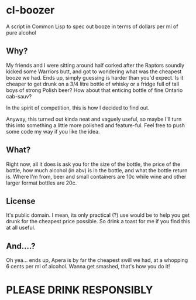 # cl-boozer
A script in Common Lisp to spec out booze in terms of dollars per ml of pure alcohol

## Why?

My friends and I were sitting around half corked after the Raptors soundly kicked some Warriors butt, and got to wondering what was the cheapest booze we had. Ends up, simply guessing is harder than you'd expect. Is it cheaper to get drunk on a 3/4 litre bottle of whisky or a fridge full of tall boys of strong Polish beer? How about that enticing bottle of fine Ontario cab-sauv?

In the spirit of competition, this is how I decided to find out.

Anyway, this turned out kinda neat and vaguely useful, so maybe I'll turn this into something a little more polished and feature-ful. Feel free to push some code my way if you like the idea.

## What?

Right now, all it does is ask you for the size of the bottle, the price of the bottle, how much alcohol (in abv) is in the bottle, and what the bottle return is. Where I'm from, beer and small containers are 10c while wine and other larger format bottles are 20c.

## License

It's public domain. I mean, its only practical (?) use would be to help you get drunk for the cheapest price possible. So drink a toast for me if you find this at all useful.

## And....?

Oh yea... ends up, Apera is by far the cheapest swill we had, at a whopping 6 cents per ml of alcohol. Wanna get smashed, that's how you do it!

# PLEASE DRINK RESPONSIBLY
